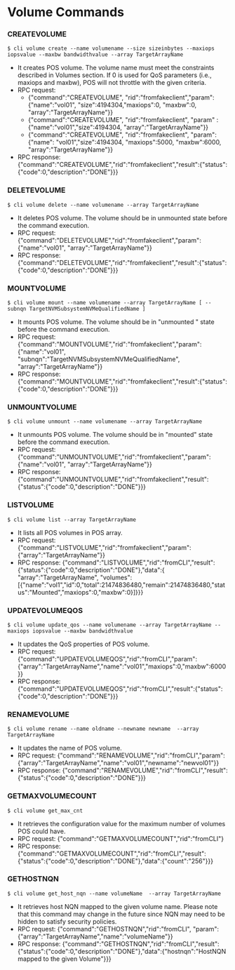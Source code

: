 # Volume Commands

### CREATEVOLUME
```
$ cli volume create --name volumename --size sizeinbytes --maxiops iopsvalue --maxbw bandwidthvalue --array TargetArrayName
```
* It creates POS volume. The volume name must meet the constraints described in Volumes section. If 0 is used for QoS parameters (i.e., maxiops and maxbw), POS will not throttle with the given criteria. 
* RPC request: 
  * {"command":"CREATEVOLUME", "rid":"fromfakeclient","param":{"name":"vol01", "size":4194304,"maxiops":0, "maxbw":0, "array":"TargetArrayName"}}
  * {"command":"CREATEVOLUME", "rid":"fromfakeclient", "param" :{"name":"vol01","size":4194304,  "array":"TargetArrayName"}}
  * {"command":"CREATEVOLUME", "rid":"fromfakeclient", "param":{"name": "vol01","size":4194304, "maxiops":5000,  "maxbw":6000,  "array":"TargetArrayName"}}
* RPC response: {"command":"CREATEVOLUME","rid":"fromfakeclient","result":{"status":{"code":0,"description":"DONE"}}}

### DELETEVOLUME
```
$ cli volume delete --name volumename --array TargetArrayName
```
* It deletes POS volume. The volume should be in unmounted state before the command execution.
* RPC request: {"command":"DELETEVOLUME","rid":"fromfakeclient","param":{"name":"vol01", "array":"TargetArrayName"}}
* RPC response: {"command":"DELETEVOLUME","rid":"fromfakeclient","result":{"status":{"code":0,"description":"DONE"}}}


### MOUNTVOLUME
```
$ cli volume mount --name volumename --array TargetArrayName [ --subnqn TargetNVMSubsystemNVMeQualifiedName ]
```
* It mounts POS volume. The volume should be in "unmounted " state before the command execution.
* RPC request: {"command":"MOUNTVOLUME","rid":"fromfakeclient","param":{"name":"vol01", "subnqn":"TargetNVMSubsystemNVMeQualifiedName", "array":"TargetArrayName"}}
* RPC response: {"command":"MOUNTVOLUME","rid":"fromfakeclient","result":{"status":{"code":0,"description":"DONE"}}}


### UNMOUNTVOLUME
```
$ cli volume unmount --name volumename --array TargetArrayName
```
* It unmounts POS volume. The volume should be in "mounted" state before the command execution.
* RPC request: {"command":"UNMOUNTVOLUME","rid":"fromfakeclient","param":{"name":"vol01", "array":"TargetArrayName"}}
* RPC response: {"command":"UNMOUNTVOLUME","rid":"fromfakeclient","result":{"status":{"code":0,"description":"DONE"}}}


### LISTVOLUME
```
$ cli volume list --array TargetArrayName
```
* It lists all POS volumes in POS array.
* RPC request: {"command":"LISTVOLUME","rid":"fromfakeclient","param":{"array":"TargetArrayName"}}
* RPC response: {"command":"LISTVOLUME","rid":"fromCLI","result":{"status":{"code":0,"description":"DONE"},"data":{ "array":"TargetArrayName", "volumes":[{"name":"vol1","id":0,"total":21474836480,"remain":21474836480,"status":"Mounted","maxiops":0,"maxbw":0}]}}}


### UPDATEVOLUMEQOS
```
$ cli volume update_qos --name volumename --array TargetArrayName --maxiops iopsvalue --maxbw bandwidthvalue
```
* It updates the QoS properties of POS volume. 
* RPC request: {"command":"UPDATEVOLUMEQOS","rid":"fromCLI","param":{"array":"TargetArrayName","name":"vol01","maxiops":0,"maxbw":6000}}
* RPC response: {"command":"UPDATEVOLUMEQOS","rid":"fromCLI","result":{"status":{"code":0,"description":"DONE"}}} 


### RENAMEVOLUME
```
$ cli volume rename --name oldname --newname newname  --array TargetArrayName
```
* It updates the name of POS volume. 
* RPC request: {"command":"RENAMEVOLUME","rid":"fromCLI","param":{"array":"TargetArrayName","name":"vol01","newname":"newvol01"}}
* RPC response: {"command":"RENAMEVOLUME","rid":"fromCLI","result":{"status":{"code":0,"description":"DONE"}}} 


### GETMAXVOLUMECOUNT
```
$ cli volume get_max_cnt
```
* It retrieves the configuration value for the maximum number of volumes POS could have. 
* RPC request: {"command":"GETMAXVOLUMECOUNT","rid":"fromCLI"}
* RPC response: {"command":"GETMAXVOLUMECOUNT","rid":"fromCLI","result":{"status":{"code":0,"description":"DONE"},"data":{"count":"256"}}} 


### GETHOSTNQN 
```
$ cli volume get_host_nqn --name volumeName  --array TargetArrayName
```
* It retrieves host NQN mapped to the given volume name. Please note that this command may change in the future since NQN may need to be hidden to satisfy security policies. 
* RPC request: {"command":"GETHOSTNQN","rid":"fromCLI", "param":{"array":"TargetArrayName","name":"volumeName"}}
* RPC response: {"command":"GETHOSTNQN","rid":"fromCLI","result":{"status":{"code":0,"description":"DONE"},"data":{"hostnqn":"HostNQN mapped to the given Volume"}}} 
